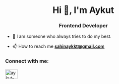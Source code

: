 <h1 align="center">Hi 👋, I'm Aykut</h1>
<h3 align="center">Frontend Developer</h3>

- 🌱 I am someone who always tries to do my best.

- 📫 How to reach me **sahinaykkt@gmail.com**

<h3 align="left">Connect with me:</h3>
<p align="left">
<a href="https://www.linkedin.com/in/sahinaykut/" target="_blank"><img align="center" src="https://cdn.worldvectorlogo.com/logos/linkedin-icon-2.svg" alt="aykut-sahin" height="30" width="40" /></a>
</p>
